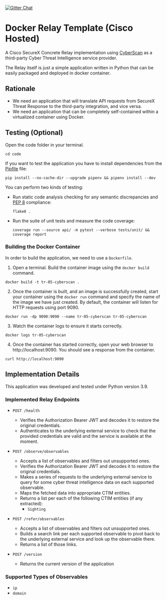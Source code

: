 [![Gitter Chat](https://img.shields.io/badge/gitter-join%20chat-brightgreen.svg)](https://gitter.im/CiscoSecurity/Threat-Response "Gitter Chat")

# Docker Relay Template (Cisco Hosted)

A Cisco SecureX Concrete Relay implementation using [CyberScan](https://www.cyberscan.io/) 
as a third-party Cyber Threat Intelligence service provider.

The Relay itself is just a simple application written in Python that can be
easily packaged and deployed in docker container.

## Rationale

- We need an application that will translate API requests from SecureX Threat Response to the third-party integration, and vice versa.
- We need an application that can be completely self-contained within a virtualized container using Docker.

## Testing (Optional)

Open the code folder in your terminal.
```
cd code
```

If you want to test the application you have to install dependencies from the [Pipfile](code/Pipfile) file:
```
pip install --no-cache-dir --upgrade pipenv && pipenv install --dev
```

You can perform two kinds of testing:

- Run static code analysis checking for any semantic discrepancies and
[PEP 8](https://www.python.org/dev/peps/pep-0008/) compliance:

  `flake8 .`

- Run the suite of unit tests and measure the code coverage:

  `coverage run --source api/ -m pytest --verbose tests/unit/ && coverage report`

### Building the Docker Container
In order to build the application, we need to use a `Dockerfile`.  

 1. Open a terminal.  Build the container image using the `docker build` command.

```
docker build -t tr-05-cyberscan .
```

 2. Once the container is built, and an image is successfully created, start your container using the `docker run` command and specify the name of the image we have just created.  By default, the container will listen for HTTP requests using port 9090.

```
docker run -dp 9090:9090 --name tr-05-cyberscan tr-05-cyberscan
```

 3. Watch the container logs to ensure it starts correctly.

```
docker logs tr-05-cyberscan
```

 4. Once the container has started correctly, open your web browser to http://localhost:9090.  You should see a response from the container.

```
curl http://localhost:9090
```

## Implementation Details

This application was developed and tested under Python version 3.9.

### Implemented Relay Endpoints

- `POST /health`
  - Verifies the Authorization Bearer JWT and decodes it to restore the original
  credentials.
  - Authenticates to the underlying external service to check that the provided 
  credentials are valid and the service is available at the moment.


- `POST /observe/observables`
  - Accepts a list of observables and filters out unsupported ones.
  - Verifies the Authorization Bearer JWT and decodes it to restore the original credentials.
  - Makes a series of requests to the underlying external service to query for some 
  cyber threat intelligence data on each supported observable.
  - Maps the fetched data into appropriate CTIM entities.
  - Returns a list per each of the following CTIM entities (if any extracted):
    - `Sighting`
    

- `POST /refer/observables`
  - Accepts a list of observables and filters out unsupported ones.
  - Builds a search link per each supported observable to pivot back to the underlying external service and look up the observable there.
  - Returns a list of those links.


- `POST /version`
  - Returns the current version of the application

### Supported Types of Observables

- `ip`
- `domain`
